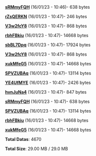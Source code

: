 [**sRMmyFQH**](/data/sRMmyFQH.txt) (16/01/23 - 10:46)- 638 bytes

[**rZsQERKN**](/data/rZsQERKN.txt) (16/01/23 - 10:47)- 246 bytes

[**V3w2fcY8**](/data/V3w2fcY8.txt) (16/01/23 - 10:47)- 868 bytes

[**rbhFBkiu**](/data/rbhFBkiu.txt) (16/01/23 - 10:47)- 14668 bytes

[**sbBL7Dpq**](/data/sbBL7Dpq.txt) (16/01/23 - 10:47)- 17924 bytes

[**V3w2fcY8**](/data/V3w2fcY8.txt) (16/01/23 - 10:47)- 868 bytes

[**xukMfeG5**](/data/xukMfeG5.txt) (16/01/23 - 10:47)- 14668 bytes

[**SPVZUBAq**](/data/SPVZUBAq.txt) (16/01/23 - 10:47)- 13114 bytes

[**YE4UfMYE**](/data/YE4UfMYE.txt) (16/01/23 - 10:47)- 2426 bytes

[**hvnJuNa4**](/data/hvnJuNa4.txt) (16/01/23 - 10:47)- 847 bytes

[**sRMmyFQH**](/data/sRMmyFQH.txt) (16/01/23 - 10:47)- 638 bytes

[**SPVZUBAq**](/data/SPVZUBAq.txt) (16/01/23 - 10:47)- 13114 bytes

[**rbhFBkiu**](/data/rbhFBkiu.txt) (16/01/23 - 10:47)- 14668 bytes

[**xukMfeG5**](/data/xukMfeG5.txt) (16/01/23 - 10:47)- 14668 bytes

**Total Datas**: 4670

**Total Size**: 29.00 MB / 29.0 MB